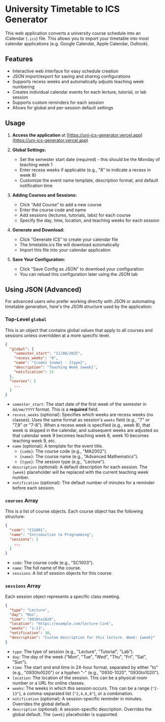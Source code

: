 # University Timetable to ICS Generator

This web application converts a university course schedule into an iCalendar (`.ics`) file. This allows you to import your timetable into most calendar applications (e.g. Google Calendar, Apple Calendar, Outlook).

## Features

- Interactive web interface for easy schedule creation
- JSON import/export for saving and sharing configurations
- Supports recess weeks and automatically adjusts teaching week numbering
- Creates individual calendar events for each lecture, tutorial, or lab session
- Supports custom reminders for each session
- Allows for global and per-session default settings

## Usage

1.  **Access the application** at [https://uni-ics-generator.vercel.app](https://uni-ics-generator.vercel.app)

2.  **Global Settings:**
    - Set the semester start date (required) - this should be the Monday of teaching week 1
    - Enter recess weeks if applicable (e.g., "8" to indicate a recess in week 8)
    - Customize the event name template, description format, and default notification time

3.  **Adding Courses and Sessions:**
    - Click "Add Course" to add a new course
    - Enter the course code and name
    - Add sessions (lectures, tutorials, labs) for each course
    - Specify the day, time, location, and teaching weeks for each session

4.  **Generate and Download:**
    - Click "Generate ICS" to create your calendar file
    - The timetable.ics file will download automatically
    - Import this file into your calendar application

5.  **Save Your Configuration:**
    - Click "Save Config as JSON" to download your configuration
    - You can reload this configuration later using the JSON tab

## Using JSON (Advanced)

For advanced users who prefer working directly with JSON or automating timetable generation, here's the JSON structure used by the application:

### Top-Level `global`

This is an object that contains global values that apply to all courses and sessions unless overridden at a more specific level.

```json
{
  "global": {
    "semester_start": "11/08/2025",
    "recess_weeks": "8",
    "name": "{code} {name} - {type}",
    "description": "Teaching Week {week}",
    "notification": 15
  },
  "courses": [
    ...
  ]
}
```

-   `semester_start`: The start date of the first week of the semester in `dd/mm/YYYY` format. This is a **required** field.
-   `recess_weeks` (optional): Specifies which weeks are recess weeks (no classes). Uses the same format as session's `weeks` field (e.g., "7" or "7,8" or "7-8"). When a recess week is specified (e.g., week 8), that week is skipped in the calendar, and subsequent weeks are adjusted so that calendar week 9 becomes teaching week 8, week 10 becomes teaching week 9, etc.
-   `name` (optional): A template for the event title.
    -   `{code}`: The course code (e.g., "MA2002").
    -   `{name}`: The course name (e.g., "Advanced Mathematics").
    -   `{type}`: The session type (e.g., "Lecture").
-   `description` (optional): A default description for each session. The `{week}` placeholder will be replaced with the current teaching week number.
-   `notification` (optional): The default number of minutes for a reminder before each session.

### `courses` Array

This is a list of course objects. Each course object has the following structure:

```json
{
  "code": "CS1001",
  "name": "Introduction to Programming",
  "sessions": [
    ...
  ]
}
```

-   `code`: The course code (e.g., "SC1003").
-   `name`: The full name of the course.
-   `sessions`: A list of session objects for this course.

### `sessions` Array

Each session object represents a specific class meeting.

```json
{
  "type": "Lecture",
  "day": "Mon",
  "time": "0930to1020",
  "location": "https://example.com/lecture-link",
  "weeks": "1-13",
  "notification": 30,
  "description": "Custom description for this lecture. Week: {week}"
}
```

-   `type`: The type of session (e.g., "Lecture", "Tutorial", "Lab").
-   `day`: The day of the week ("Mon", "Tue", "Wed", "Thu", "Fri", "Sat", "Sun").
-   `time`: The start and end time in 24-hour format, separated by either "to" (e.g., "0930to1020") or a hyphen "-" (e.g., "0930-1020", "0930to1020").
-   `location`: The location of the session. This can be a physical room number or a URL for online classes.
-   `weeks`: The weeks in which this session occurs. This can be a range (`"2-13"`), a comma-separated list (`"2,4,6,8"`), or a combination.
-   `notification` (optional): A session-specific reminder in minutes. Overrides the global default.
-   `description` (optional): A session-specific description. Overrides the global default. The `{week}` placeholder is supported.